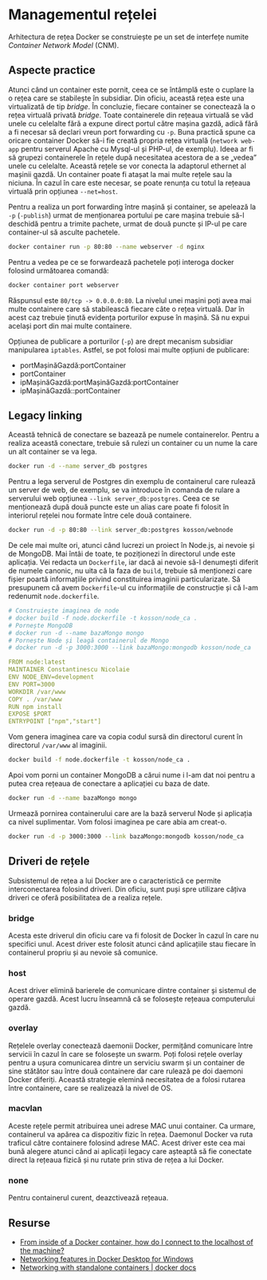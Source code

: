 # Managementul rețelei

Arhitectura de rețea Docker se construiește pe un set de interfețe numite *Container Network Model* (CNM).

## Aspecte practice

Atunci când un container este pornit, ceea ce se întâmplă este o cuplare la o rețea care se stabilește în subsidiar. Din oficiu, această rețea este una virtualizată de tip *bridge*. În concluzie, fiecare container se conectează la o rețea virtuală privată *bridge*. Toate containerele din rețeaua virtuală se văd unele cu celelalte fără a expune direct portul către mașina gazdă, adică fără a fi necesar să declari vreun port forwarding cu `-p`. Buna practică spune ca oricare container Docker să-i fie creată propria rețea virtuală (`network web-app` pentru serverul Apache cu Mysql-ul și PHP-ul, de exemplu). Ideea ar fi să grupezi containerele în rețele după necesitatea acestora de a se „vedea” unele cu celelalte. Această rețele se vor conecta la adaptorul ethernet al mașinii gazdă. Un container poate fi atașat la mai multe rețele sau la niciuna. În cazul în care este necesar, se poate renunța cu totul la rețeaua virtuală prin opțiunea `--net=host`. 

Pentru a realiza un port forwarding între mașină și container, se apelează la `-p` (`-publish`) urmat de menționarea portului pe care mașina trebuie să-l deschidă pentru a trimite pachete, urmat de două puncte și IP-ul pe care container-ul să asculte pachetele.

```bash
docker container run -p 80:80 --name webserver -d nginx
```

 Pentru a vedea pe ce se forwardează pachetele poți interoga docker folosind următoarea comandă:

```bash
docker container port webserver
```

Răspunsul este `80/tcp -> 0.0.0.0:80`. La nivelul unei mașini poți avea mai multe containere care să stabilească fiecare câte o rețea virtuală. Dar în acest caz trebuie ținută evidența porturilor expuse în mașină. Să nu expui același port din mai multe containere.

Opțiunea de publicare a porturilor (`-p`) are drept mecanism subsidiar manipularea `iptables`. Astfel, se pot folosi mai multe opțiuni de publicare:

- portMașinăGazdă:portContainer
- portContainer
- ipMașinăGazdă:portMașinăGazdă:portContainer
- ipMașinăGazdă::portContainer

## Legacy linking

Această tehnică de conectare se bazează pe numele containerelor. Pentru a realiza această conectare, trebuie să rulezi un container cu un nume la care un alt container se va lega.

```bash
docker run -d --name server_db postgres
```

Pentru a lega serverul de Postgres din exemplu de containerul care rulează un server de web, de exemplu, se va introduce în comanda de rulare a serverului web opțiunea `--link server_db:postgres`. Ceea ce se menționează după două puncte este un alias care poate fi folosit în interiorul rețelei nou formate între cele două containere.

```bash
docker run -d -p 80:80 --link server_db:postgres kosson/webnode
```

De cele mai multe ori, atunci când lucrezi un proiect în Node.js, ai nevoie și de MongoDB. Mai întâi de toate, te poziționezi în directorul unde este aplicația. Vei redacta un `Dockerfile`, iar dacă ai nevoie să-l denumești diferit de numele canonic, nu uita că la faza de `build`, trebuie să menționezi care fișier poartă informațiile privind constituirea imaginii particularizate. Să presupunem că avem `Dockerfile`-ul cu informațiile de construcție și că l-am redenumit `node.dockerfile`.

```yaml
# Construiește imaginea de node
# docker build -f node.dockerfile -t kosson/node_ca .
# Pornește MongoDB
# docker run -d --name bazaMongo mongo
# Pornește Node și leagă containerul de Mongo
# docker run -d -p 3000:3000 --link bazaMongo:mongodb kosson/node_ca

FROM node:latest
MAINTAINER Constantinescu Nicolaie
ENV NODE_ENV=development
ENV PORT=3000
WORKDIR /var/www
COPY . /var/www
RUN npm install
EXPOSE $PORT
ENTRYPOINT ["npm","start"]
```

Vom genera imaginea care va copia codul sursă din directorul curent în directorul `/var/www` al imaginii.

```bash
docker build -f node.dockerfile -t kosson/node_ca .
```

Apoi vom porni un container MongoDB a cărui nume i l-am dat noi pentru a putea crea rețeaua de conectare a aplicației cu baza de date.

```bash
docker run -d --name bazaMongo mongo
```

Urmează pornirea containerului care are la bază serverul Node și aplicația ca nivel suplimentar. Vom folosi imaginea pe care abia am creat-o.

```bash
docker run -d -p 3000:3000 --link bazaMongo:mongodb kosson/node_ca
```

## Driveri de rețele

Subsistemul de rețea a lui Docker are o caracteristică ce permite interconectarea folosind driveri. Din oficiu, sunt puși spre utilizare câțiva driveri ce oferă posibilitatea de a realiza rețele.

### bridge

Acesta este driverul din oficiu care va fi folosit de Docker în cazul în care nu specifici unul. Acest driver este folosit atunci când aplicațiile stau fiecare în containerul propriu și au nevoie să comunice.

### host

Acest driver elimină barierele de comunicare dintre container și sistemul de operare gazdă. Acest lucru înseamnă că se folosește rețeaua computerului gazdă.

### overlay

Rețelele overlay conectează daemonii Docker, permițând comunicare între servicii în cazul în care se folosește un swarm. Poți folosi rețele overlay pentru a ușura comunicarea dintre un serviciu swarm și un container de sine stătător sau între două containere dar care rulează pe doi daemoni Docker diferiți. Această strategie elemină necesitatea de a folosi rutarea între containere, care se realizează la nivel de OS.

### macvlan

Aceste rețele permit atribuirea unei adrese MAC unui container. Ca urmare, containerul va apărea ca dispozitiv fizic în rețea. Daemonul Docker va ruta traficul către containere folosind adrese MAC. Acest driver este cea mai bună alegere atunci când ai aplicații legacy care așteaptă să fie conectate direct la rețeaua fizică și nu rutate prin stiva de rețea a lui Docker.

### none

Pentru containerul curent, deazctivează rețeaua.

## Resurse

- [From inside of a Docker container, how do I connect to the localhost of the machine?](https://stackoverflow.com/questions/24319662/from-inside-of-a-docker-container-how-do-i-connect-to-the-localhost-of-the-mach)
- [Networking features in Docker Desktop for Windows](https://docs.docker.com/docker-for-windows/networking/)
- [Networking with standalone containers | docker docs](https://docs.docker.com/network/network-tutorial-standalone/)
